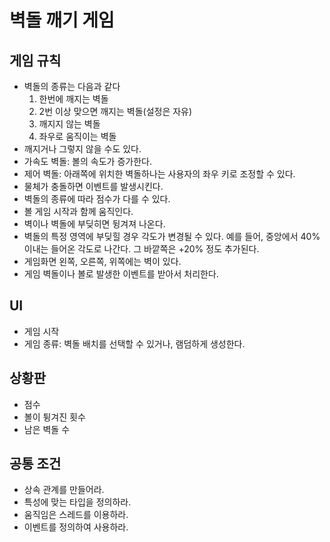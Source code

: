 # 벽돌 깨기 게임

## 게임 규칙

- 벽돌의 종류는 다음과 같다
  1. 한번에 깨지는 벽돌
  2. 2번 이상 맞으면 깨지는 벽돌(설정은 자유)
  3. 깨지지 않는 벽돌
  4. 좌우로 움직이는 벽돌
- 깨지거나 그렇지 않을 수도 있다.
- 가속도 벽돌: 볼의 속도가 증가한다.
- 제어 벽돌: 아래쪽에 위치한 벽돌하나는 사용자의 좌우 키로 조정할 수 있다.
- 물체가 충돌하면 이벤트를 발생시킨다.
- 벽돌의 종류에 따라 점수가 다를 수 있다.
- 볼 게임 시작과 함께 움직인다.
- 벽이나 벽돌에 부딪히면 뒹겨져 나온다.
- 벽돌의 특정 영역에 부딪힐 경우 각도가 변경될 수 있다. 예를 들어, 중앙에서 40%이내는 들어온 각도로 나간다. 그 바깥쪽은 +20% 정도 추가된다.
- 게임화면 왼쪽, 오른쪽, 위쪽에는 벽이 있다.
- 게임 벽돌이나 볼로 발생한 이벤트를 받아서 처리한다.

## UI
- 게임 시작
- 게임 종류: 벽돌 배치를 선택할 수 있거나, 램덤하게 생성한다.

## 상황판
- 점수
- 볼이 튕겨진 횟수
- 남은 벽돌 수

## 공통 조건
- 상속 관계를 만들어라.
- 특성에 맞는 타입을 정의하라.
- 움직임은 스레드를 이용하라.
- 이벤트를 정의하여 사용하라.
